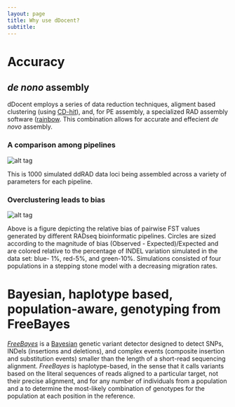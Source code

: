 ```yaml
---
layout: page
title: Why use dDocent?
subtitle: 
---
```



# Accuracy



## *de nono* assembly

dDocent employs a series of data reduction techniques, aligment based clustering (using [CD-hit](https://github.com/weizhongli/cdhit)), and, for PE assembly, a specialized RAD assembly software ([rainbow](https://sourceforge.net/projects/bio-rainbow/files/).  This combination allows for accurate and effecient *de novo* assembly.  

### A comparison among pipelines

![alt tag](https://raw.githubusercontent.com/jpuritz/dDocent/gh-pages/RADassembly.png)

This is 1000 simulated ddRAD data loci being assembled across a variety of parameters for each pipeline.

### Overclustering leads to bias

![alt tag](https://raw.githubusercontent.com/jpuritz/dDocent/master/Sample%20Comparsion.png)

Above is a figure depicting the relative bias of pairwise FST values generated by different RADseq bioinformatic pipelines. Circles are sized according to the magnitude of bias (Observed - Expected)/Expected and are colored relative to the percentage of INDEL variation simulated in the data set: blue- 1%, red-5%, and green-10%.  Simulations consisted of four populations in a stepping stone model with a decreasing migration rates.  

# Bayesian, haplotype based, population-aware, genotyping from FreeBayes

[*FreeBayes*](http://arxiv.org/abs/1207.3907) is a 
[Bayesian](http://en.wikipedia.org/wiki/Bayesian_inference) genetic variant 
detector designed to detect  SNPs, INDels (insertions and deletions), and complex events (composite insertion and 
substitution events) smaller than the length of a short-read sequencing 
alignment.  *FreeBayes* is haplotype-based, in the sense that it calls variants based on 
the literal sequences of reads aligned to a particular target, not their 
precise alignment, and  for any number of individuals from a population and a 
to determine the most-likely combination of genotypes for the population at 
each position in the reference.  


